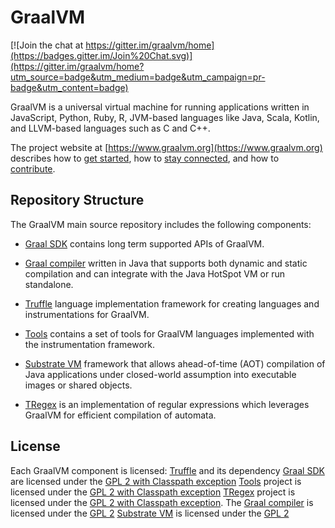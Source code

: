 # GraalVM

[![Join the chat at https://gitter.im/graalvm/home](https://badges.gitter.im/Join%20Chat.svg)](https://gitter.im/graalvm/home?utm_source=badge&utm_medium=badge&utm_campaign=pr-badge&utm_content=badge)

GraalVM is a universal virtual machine for running applications written in JavaScript, Python, Ruby, R, JVM-based languages like Java, Scala, Kotlin, and LLVM-based languages such as C and C++.

The project website at [https://www.graalvm.org](https://www.graalvm.org) describes how to [get started](https://www.graalvm.org/docs/getting-started/), how to [stay connected](https://www.graalvm.org/community/), and how to [contribute](https://www.graalvm.org/community/contributors/).

## Repository Structure

The GraalVM main source repository includes the following components:

* [Graal SDK](sdk/README.md) contains long term supported APIs of GraalVM.

* [Graal compiler](compiler/README.md) written in Java that supports both dynamic and static compilation and can integrate with
the Java HotSpot VM or run standalone.

* [Truffle](truffle/README.md) language implementation framework for creating languages and instrumentations for GraalVM.

* [Tools](tools/README.md) contains a set of tools for GraalVM languages
implemented with the instrumentation framework.

* [Substrate VM](substratevm/README.md) framework that allows ahead-of-time (AOT)
compilation of Java applications under closed-world assumption into executable
images or shared objects.

* [TRegex](/regex/) is an implementation of regular expressions which leverages GraalVM for efficient compilation of automata.


## License
Each GraalVM component is licensed:
[Truffle](/truffle/) and its dependency [Graal SDK](/sdk/) are licensed under
the [GPL 2 with Classpath exception](truffle/LICENSE.GPL.md)
[Tools](/tools/) project is licensed under the [GPL 2 with Classpath exception](tools/LICENSE.GPL.md)
[TRegex](/regex/) project is licensed under the [GPL 2 with Classpath exception](regex/LICENSE.GPL.md).
The [Graal compiler](/compiler/) is licensed under the [GPL 2](compiler/LICENSE.md)
[Substrate VM](/substratevm/) is licensed under the [GPL 2](substratevm/LICENSE.md)
